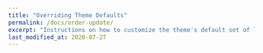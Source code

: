 ```yaml
---
title: "Overriding Theme Defaults"
permalink: /docs/order-update/
excerpt: "Instructions on how to customize the theme's default set of layouts, includes, and stylesheets when using the Ruby Gem version."
last_modified_at: 2020-07-27
---
```

